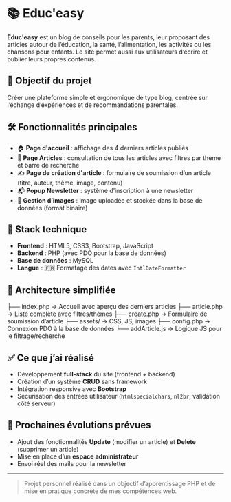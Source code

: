 # 📚 Educ'easy

**Educ'easy** est un blog de conseils pour les parents, leur proposant des articles autour de l’éducation, la santé, l’alimentation, les activités ou les chansons pour enfants. Le site permet aussi aux utilisateurs d’écrire et publier leurs propres contenus.

## 🎯 Objectif du projet

Créer une plateforme simple et ergonomique de type blog, centrée sur l’échange d’expériences et de recommandations parentales.

## 🛠️ Fonctionnalités principales

- 🏠 **Page d'accueil** : affichage des 4 derniers articles publiés
- 📄 **Page Articles** : consultation de tous les articles avec filtres par thème et barre de recherche
- ✍️ **Page de création d'article** : formulaire de soumission d’un article (titre, auteur, thème, image, contenu)
- 📬 **Popup Newsletter** : système d’inscription à une newsletter
- 📸 **Gestion d’images** : image uploadée et stockée dans la base de données (format binaire)

## 🧰 Stack technique

- **Frontend** : HTML5, CSS3, Bootstrap, JavaScript
- **Backend** : PHP (avec PDO pour la base de données)
- **Base de données** : MySQL
- **Langue** : 🇫🇷 Formatage des dates avec `IntlDateFormatter`

## 📂 Architecture simplifiée

├── index.php        → Accueil avec aperçu des derniers articles
├── article.php      → Liste complète avec filtres/thèmes
├── create.php       → Formulaire de soumission d’article
├── assets/          → CSS, JS, images
├── config.php       → Connexion PDO à la base de données
└── addArticle.js    → Logique JS pour le filtrage/recherche

## ✅ Ce que j’ai réalisé

- Développement **full-stack** du site (frontend + backend)
- Création d’un système **CRUD** sans framework
- Intégration responsive avec **Bootstrap**
- Sécurisation des entrées utilisateur (`htmlspecialchars`, `nl2br`, validation côté serveur)

## 🔧 Prochaines évolutions prévues

- Ajout des fonctionnalités **Update** (modifier un article) et **Delete** (supprimer un article)
- Mise en place d’un **espace administrateur**
- Envoi réel des mails pour la newsletter

---

> Projet personnel réalisé dans un objectif d’apprentissage PHP et de mise en pratique concrète de mes compétences web.

